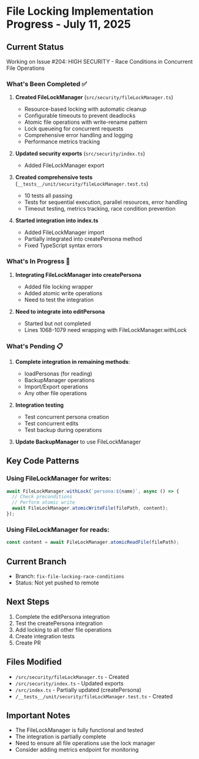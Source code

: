 # File Locking Implementation Progress - July 11, 2025

## Current Status
Working on Issue #204: HIGH SECURITY - Race Conditions in Concurrent File Operations

### What's Been Completed ✅
1. **Created FileLockManager** (`src/security/fileLockManager.ts`)
   - Resource-based locking with automatic cleanup
   - Configurable timeouts to prevent deadlocks
   - Atomic file operations with write-rename pattern
   - Lock queueing for concurrent requests
   - Comprehensive error handling and logging
   - Performance metrics tracking

2. **Updated security exports** (`src/security/index.ts`)
   - Added FileLockManager export

3. **Created comprehensive tests** (`__tests__/unit/security/fileLockManager.test.ts`)
   - 10 tests all passing
   - Tests for sequential execution, parallel resources, error handling
   - Timeout testing, metrics tracking, race condition prevention

4. **Started integration into index.ts**
   - Added FileLockManager import
   - Partially integrated into createPersona method
   - Fixed TypeScript syntax errors

### What's In Progress 🔄
1. **Integrating FileLockManager into createPersona**
   - Added file locking wrapper
   - Added atomic write operations
   - Need to test the integration

2. **Need to integrate into editPersona**
   - Started but not completed
   - Lines 1068-1079 need wrapping with FileLockManager.withLock

### What's Pending 📋
1. **Complete integration in remaining methods**:
   - loadPersonas (for reading)
   - BackupManager operations
   - Import/Export operations
   - Any other file operations

2. **Integration testing**
   - Test concurrent persona creation
   - Test concurrent edits
   - Test backup during operations

3. **Update BackupManager** to use FileLockManager

## Key Code Patterns

### Using FileLockManager for writes:
```typescript
await FileLockManager.withLock(`persona:${name}`, async () => {
  // Check preconditions
  // Perform atomic write
  await FileLockManager.atomicWriteFile(filePath, content);
});
```

### Using FileLockManager for reads:
```typescript
const content = await FileLockManager.atomicReadFile(filePath);
```

## Current Branch
- Branch: `fix-file-locking-race-conditions`
- Status: Not yet pushed to remote

## Next Steps
1. Complete the editPersona integration
2. Test the createPersona integration
3. Add locking to all other file operations
4. Create integration tests
5. Create PR

## Files Modified
- `/src/security/fileLockManager.ts` - Created
- `/src/security/index.ts` - Updated exports
- `/src/index.ts` - Partially updated (createPersona)
- `/__tests__/unit/security/fileLockManager.test.ts` - Created

## Important Notes
- The FileLockManager is fully functional and tested
- The integration is partially complete
- Need to ensure all file operations use the lock manager
- Consider adding metrics endpoint for monitoring
